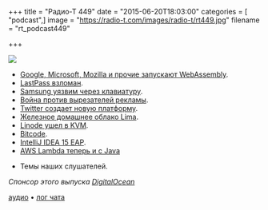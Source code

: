 +++
title = "Радио-Т 449"
date = "2015-06-20T18:03:00"
categories = [ "podcast",]
image = "https://radio-t.com/images/radio-t/rt449.jpg"
filename = "rt_podcast449"

+++

![](https://radio-t.com/images/radio-t/rt449.jpg)

* [Google, Microsoft, Mozilla и прочие запускают WebAssembly](http://social.techcrunch.com/2015/06/17/google-microsoft-mozilla-and-others-team-up-to-launch-webassembly-a-new-binary-format-fo).
* [LastPass взломан](http://habrahabr.ru/company/defconru/blog/260383/).
* [Samsung уязвим через клавиатуру](http://www.digitaltrends.com/mobile/keyborad-security-flaw-samsung-phones/).
* [Война против вырезателей рекламы](http://www.businessinsider.com/former-google-exec-launches-sourcepoint-with-10-million-series-a-funding-2015-6).
* [Twitter создает новую платформу](http://www.theverge.com/2015/6/18/8805183/twitter-project-lightning-curated-news-platform).
* [Железное домашнее облако Lima](http://prsm.tc/HHRltX).
* [Linode ушел в KVM](http://www.itworld.com/article/2937714/cloud-computing/why-linode-moved-to-kvm.html).
* [Bitcode](http://thenextweb.com/apple/2015/06/17/apples-biggest-developer-news-at-wwdc-that-nobodys-talking-about-bitcode/).
* [IntelliJ IDEA 15 EAP](http://blog.jetbrains.com/idea/2015/06/intellij-idea-15-eap-is-open/).
* [AWS Lambda теперь и с Java](https://aws.amazon.com/blogs/aws/aws-lambda-update-run-java-code-in-response-to-events/)
- Темы наших слушателей.

_Спонсор этого выпуска [DigitalOcean](https://www.digitalocean.com)_

[аудио](http://cdn.radio-t.com/rt_podcast449.mp3) • [лог чата](http://chat.radio-t.com/logs/radio-t-449.html)
<audio src="http://cdn.radio-t.com/rt_podcast449.mp3" preload="none"></audio>